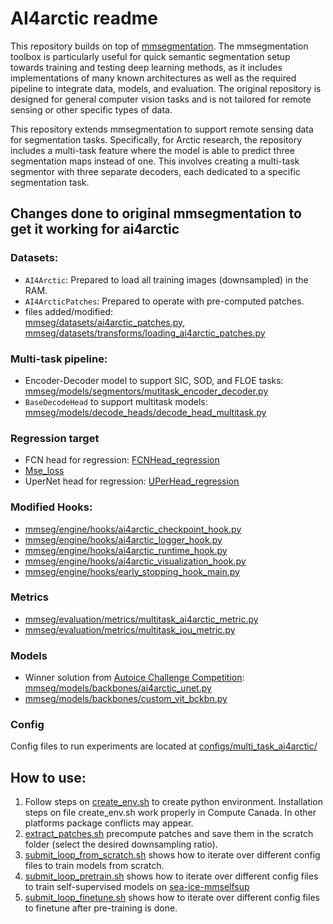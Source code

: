 # AI4arctic readme

This repository builds on top of [mmsegmentation](https://github.com/open-mmlab/mmsegmentation.git). The mmsegmentation toolbox is particularly useful for quick semantic segmentation setup towards training and testing deep learning methods, as it includes implementations of many known architectures as well as the required pipeline to integrate data, models, and evaluation. The original repository is designed for general computer vision tasks and is not tailored for remote sensing or other specific types of data.

This repository extends mmsegmentation to support remote sensing data for segmentation tasks. Specifically, for Arctic research, the repository includes a multi-task feature where the model is able to predict three segmentation maps instead of one. This involves creating a multi-task segmentor with three separate decoders, each dedicated to a specific segmentation task.

## Changes done to original mmsegmentation to get it working for ai4arctic

### Datasets:
- `AI4Arctic`: Prepared to load all training images (downsampled) in the RAM.
- `AI4ArcticPatches`: Prepared to operate with pre-computed patches.
- files added/modified: <br>
[mmseg/datasets/ai4arctic_patches.py](mmseg/datasets/ai4arctic_patches.py), [mmseg/datasets/transforms/loading_ai4arctic_patches.py](mmseg/datasets/transforms/loading_ai4arctic_patches.py)

### Multi-task pipeline:
- Encoder-Decoder model to support SIC, SOD, and FLOE tasks: [mmseg/models/segmentors/mutitask_encoder_decoder.py](mmseg/models/segmentors/mutitask_encoder_decoder.py)
- `BaseDecodeHead` to support multitask models: [mmseg/models/decode_heads/decode_head_multitask.py](mmseg/models/decode_heads/decode_head_multitask.py)

### Regression target
- FCN head for regression: [FCNHead_regression](https://github.com/Fernando961226/sea-ice-mmseg/blob/e66a789fc8d7e5a320b39dccf748dd6965b668f4/mmseg/models/decode_heads/fcn_head.py#L104)
- [Mse_loss](mmseg/models/losses/mse_loss.py)
- UperNet head for regression: [UPerHead_regression](https://github.com/Fernando961226/sea-ice-mmseg/blob/e66a789fc8d7e5a320b39dccf748dd6965b668f4/mmseg/models/decode_heads/uper_head.py#L147C7-L147C26)

### Modified Hooks:
- [mmseg/engine/hooks/ai4arctic_checkpoint_hook.py](mmseg/engine/hooks/ai4arctic_checkpoint_hook.py)
- [mmseg/engine/hooks/ai4arctic_logger_hook.py](mmseg/engine/hooks/ai4arctic_logger_hook.py)
- [mmseg/engine/hooks/ai4arctic_runtime_hook.py](mmseg/engine/hooks/ai4arctic_runtime_hook.py)
- [mmseg/engine/hooks/ai4arctic_visualization_hook.py](mmseg/engine/hooks/ai4arctic_visualization_hook.py)
- [mmseg/engine/hooks/early_stopping_hook_main.py](mmseg/engine/hooks/early_stopping_hook_main.py)

### Metrics
- [mmseg/evaluation/metrics/multitask_ai4arctic_metric.py](mmseg/evaluation/metrics/multitask_ai4arctic_metric.py)
- [mmseg/evaluation/metrics/multitask_iou_metric.py](mmseg/evaluation/metrics/multitask_iou_metric.py)

### Models
- Winner solution from [Autoice Challenge Competition](https://ai4eo.eu/portfolio/autoice-challenge/): [mmseg/models/backbones/ai4arctic_unet.py](mmseg/models/backbones/ai4arctic_unet.py)
- [mmseg/models/backbones/custom_vit_bckbn.py](mmseg/models/backbones/custom_vit_bckbn.py)

### Config
Config files to run experiments are located at [configs/multi_task_ai4arctic/](configs/multi_task_ai4arctic/)

## How to use:
1. Follow steps on [create_env.sh](computecanada/submit/create_env.sh) to create python environment. Installation steps on file create_env.sh work properly in Compute Canada. In other platforms package conflicts may appear.
2. [extract_patches.sh](computecanada/submit/extract_patches.sh) precompute patches and save them in the scratch folder (select the desired downsampling ratio).
3. [submit_loop_from_scratch.sh](computecanada/submit/submit_loop_from_scratch.sh) shows how to iterate over different config files to train models from scratch.
4. [submit_loop_pretrain.sh](computecanada/submit/submit_loop_pretrain.sh) shows how to iterate over different config files to train self-supervised models on [sea-ice-mmselfsup](https://github.com/jnoat92/sea-ice-mmselfsup.git)
5. [submit_loop_finetune.sh](computecanada/submit/submit_loop_finetune.sh) shows how to iterate over different config files to finetune after pre-training is done.
